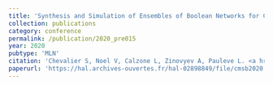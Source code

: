 ```yaml
---
title: 'Synthesis and Simulation of Ensembles of Boolean Networks for Cell Fate Decision'
collection: publications
category: conference
permalink: /publication/2020_pre015
year: 2020
pubtype: 'MLN'
citation: 'Chevalier S, Noel V, Calzone L, Zinovyev A, Pauleve L. <a href="https://hal.archives-ouvertes.fr/hal-02898849/file/cmsb2020.pdf">Synthesis and Simulation of Ensembles of Boolean Networks for Cell Fate Decision</a> 18th International Conference on Computational Methods in Systems Biology (CMSB), 2020, Online, Germany. pp.193-209'
paperurl: 'https://hal.archives-ouvertes.fr/hal-02898849/file/cmsb2020.pdf'
---
```


